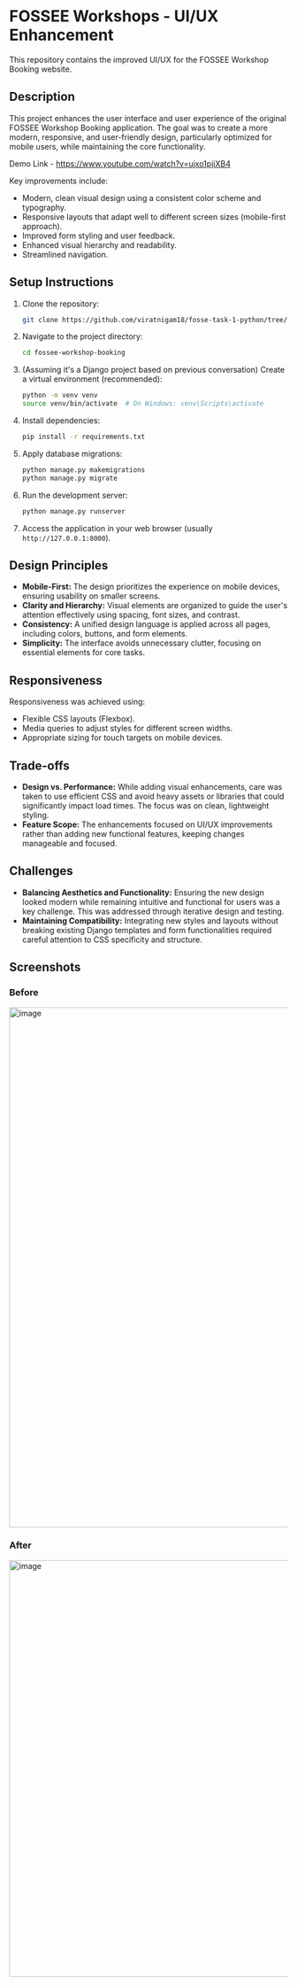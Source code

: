 # FOSSEE Workshops - UI/UX Enhancement

This repository contains the improved UI/UX for the FOSSEE Workshop Booking website.

## Description

This project enhances the user interface and user experience of the original FOSSEE Workshop Booking application. The goal was to create a more modern, responsive, and user-friendly design, particularly optimized for mobile users, while maintaining the core functionality.

Demo Link - https://www.youtube.com/watch?v=ujxo1pjiXB4

Key improvements include:
*   Modern, clean visual design using a consistent color scheme and typography.
*   Responsive layouts that adapt well to different screen sizes (mobile-first approach).
*   Improved form styling and user feedback.
*   Enhanced visual hierarchy and readability.
*   Streamlined navigation.

## Setup Instructions

1.  Clone the repository:
    ```bash
    git clone https://github.com/viratnigam18/fosse-task-1-python/tree/main
    ```
2.  Navigate to the project directory:
    ```bash
    cd fossee-workshop-booking
    ```
3.  (Assuming it's a Django project based on previous conversation) Create a virtual environment (recommended):
    ```bash
    python -m venv venv
    source venv/bin/activate  # On Windows: venv\Scripts\activate
    ```
4.  Install dependencies:
    ```bash
    pip install -r requirements.txt
    ```
5.  Apply database migrations:
    ```bash
    python manage.py makemigrations
    python manage.py migrate
    ```
6.  Run the development server:
    ```bash
    python manage.py runserver
    ```
7.  Access the application in your web browser (usually `http://127.0.0.1:8000`).

## Design Principles

*   **Mobile-First:** The design prioritizes the experience on mobile devices, ensuring usability on smaller screens.
*   **Clarity and Hierarchy:** Visual elements are organized to guide the user's attention effectively using spacing, font sizes, and contrast.
*   **Consistency:** A unified design language is applied across all pages, including colors, buttons, and form elements.
*   **Simplicity:** The interface avoids unnecessary clutter, focusing on essential elements for core tasks.

## Responsiveness

Responsiveness was achieved using:
*   Flexible CSS layouts (Flexbox).
*   Media queries to adjust styles for different screen widths.
*   Appropriate sizing for touch targets on mobile devices.

## Trade-offs

*   **Design vs. Performance:** While adding visual enhancements, care was taken to use efficient CSS and avoid heavy assets or libraries that could significantly impact load times. The focus was on clean, lightweight styling.
*   **Feature Scope:** The enhancements focused on UI/UX improvements rather than adding new functional features, keeping changes manageable and focused.

## Challenges

*   **Balancing Aesthetics and Functionality:** Ensuring the new design looked modern while remaining intuitive and functional for users was a key challenge. This was addressed through iterative design and testing.
*   **Maintaining Compatibility:** Integrating new styles and layouts without breaking existing Django templates and form functionalities required careful attention to CSS specificity and structure.

## Screenshots

### Before
<img width="689" height="940" alt="image" src="https://github.com/user-attachments/assets/7373c0e5-ebe7-44ad-9bc1-8fbe832f47f6" />


### After
<img width="695" height="753" alt="image" src="https://github.com/user-attachments/assets/f165b48c-ed0a-4341-b251-a1e02fc98f36" />



